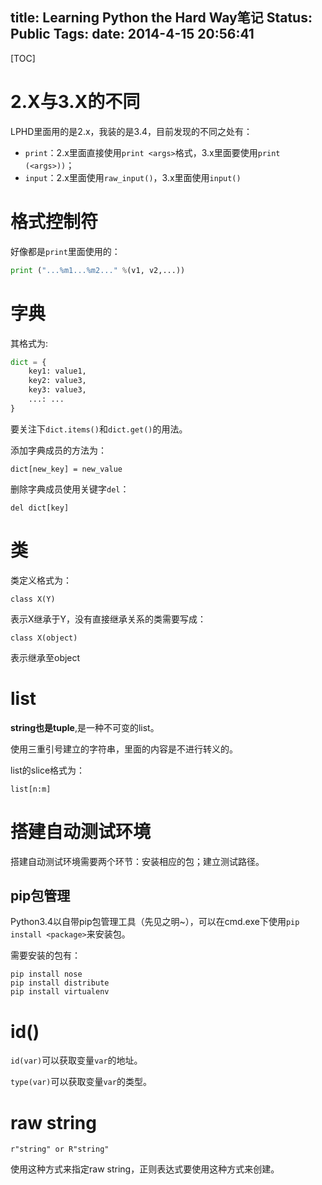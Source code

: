 title: Learning Python the Hard Way笔记
Status: Public
Tags: 
date: 2014-4-15 20:56:41
---

[TOC]

# 2.X与3.X的不同

LPHD里面用的是2.x，我装的是3.4，目前发现的不同之处有：

- `print`：2.x里面直接使用`print <args>`格式，3.x里面要使用`print (<args>))`；
- `input`：2.x里面使用`raw_input()`，3.x里面使用`input()`

<!--more-->

# 格式控制符

好像都是`print`里面使用的：

```python
print ("...%m1...%m2..." %(v1, v2,...))
```
# 字典

其格式为:

```python
dict = {
	key1: value1,
	key2: value3,
	key3: value3,
	...: ...
}
```

要关注下`dict.items()`和`dict.get()`的用法。

添加字典成员的方法为：

	dict[new_key] = new_value

删除字典成员使用关键字`del`：

	del dict[key]

# 类

类定义格式为：

	class X(Y)	

表示X继承于Y，没有直接继承关系的类需要写成：

	class X(object)

表示继承至object

# list

**string也是tuple**,是一种不可变的list。

使用三重引号建立的字符串，里面的内容是不进行转义的。

list的slice格式为：

	list[n:m]

# 搭建自动测试环境

搭建自动测试环境需要两个环节：安装相应的包；建立测试路径。

## pip包管理

Python3.4以自带pip包管理工具（先见之明~），可以在cmd.exe下使用`pip install <package>`来安装包。

需要安装的包有：

```
pip install nose
pip install distribute 
pip install virtualenv
```

# id()

`id(var)`可以获取变量`var`的地址。

`type(var)`可以获取变量`var`的类型。

# raw string

	r"string" or R"string"

使用这种方式来指定raw string，正则表达式要使用这种方式来创建。

